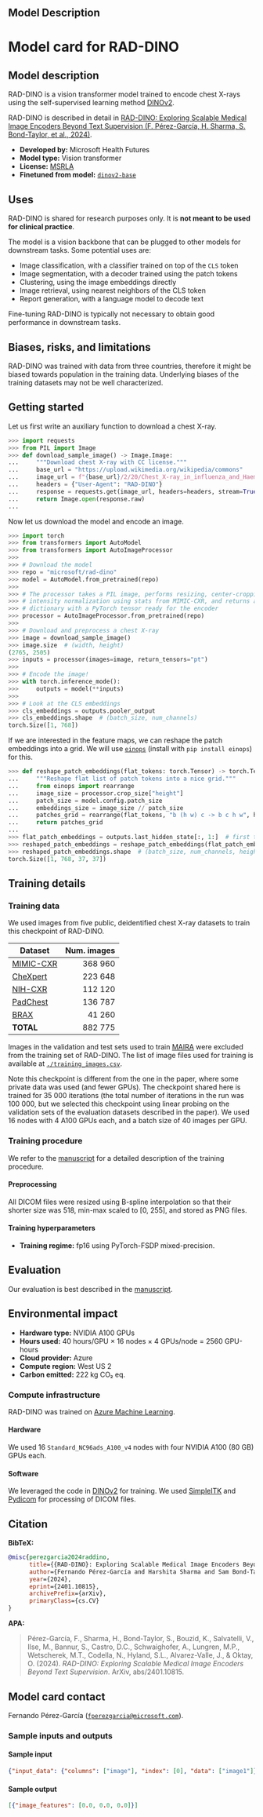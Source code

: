 ## Model Description

# Model card for RAD-DINO

<!-- Provide a quick summary of what the model is/does. -->

## Model description

<!-- Provide a longer summary of what this model is. -->

RAD-DINO is a vision transformer model trained to encode chest X-rays using the self-supervised learning method [DINOv2](https://openreview.net/forum?id=a68SUt6zFt).

RAD-DINO is described in detail in [RAD-DINO: Exploring Scalable Medical Image Encoders Beyond Text Supervision (F. Pérez-García, H. Sharma, S. Bond-Taylor, et al., 2024)](https://arxiv.org/abs/2401.10815).

- **Developed by:** Microsoft Health Futures
- **Model type:** Vision transformer
- **License:** [MSRLA](./LICENSE)
- **Finetuned from model:** [`dinov2-base`](https://huggingface.co/facebook/dinov2-base)

## Uses

<!-- Address questions around how the model is intended to be used, including the foreseeable users of the model and those affected by the model. -->

RAD-DINO is shared for research purposes only.
It is **not meant to be used for clinical practice**.

<!-- ### Downstream use -->

<!-- This section is for the model use when fine-tuned for a task, or when plugged into a larger ecosystem/app -->

The model is a vision backbone that can be plugged to other models for downstream tasks.
Some potential uses are:

- Image classification, with a classifier trained on top of the `CLS` token
- Image segmentation, with a decoder trained using the patch tokens
- Clustering, using the image embeddings directly
- Image retrieval, using nearest neighbors of the CLS token
- Report generation, with a language model to decode text

Fine-tuning RAD-DINO is typically not necessary to obtain good performance in downstream tasks.

<!-- ### Out-of-scope use -->

<!-- This section addresses misuse, malicious use, and uses that the model will not work well for. -->

## Biases, risks, and limitations

<!-- This section is meant to convey both technical and sociotechnical limitations. -->

RAD-DINO was trained with data from three countries, therefore it might be biased towards population in the training data.
Underlying biases of the training datasets may not be well characterized.

## Getting started

Let us first write an auxiliary function to download a chest X-ray.

```python
>>> import requests
>>> from PIL import Image
>>> def download_sample_image() -> Image.Image:
...     """Download chest X-ray with CC license."""
...     base_url = "https://upload.wikimedia.org/wikipedia/commons"
...     image_url = f"{base_url}/2/20/Chest_X-ray_in_influenza_and_Haemophilus_influenzae.jpg"
...     headers = {"User-Agent": "RAD-DINO"}
...     response = requests.get(image_url, headers=headers, stream=True)
...     return Image.open(response.raw)
...
```

Now let us download the model and encode an image.

```python
>>> import torch
>>> from transformers import AutoModel
>>> from transformers import AutoImageProcessor
>>>
>>> # Download the model
>>> repo = "microsoft/rad-dino"
>>> model = AutoModel.from_pretrained(repo)
>>>
>>> # The processor takes a PIL image, performs resizing, center-cropping, and
>>> # intensity normalization using stats from MIMIC-CXR, and returns a
>>> # dictionary with a PyTorch tensor ready for the encoder
>>> processor = AutoImageProcessor.from_pretrained(repo)
>>>
>>> # Download and preprocess a chest X-ray
>>> image = download_sample_image()
>>> image.size  # (width, height)
(2765, 2505)
>>> inputs = processor(images=image, return_tensors="pt")
>>>
>>> # Encode the image!
>>> with torch.inference_mode():
>>>     outputs = model(**inputs)
>>>
>>> # Look at the CLS embeddings
>>> cls_embeddings = outputs.pooler_output
>>> cls_embeddings.shape  # (batch_size, num_channels)
torch.Size([1, 768])
```

If we are interested in the feature maps, we can reshape the patch embeddings into a grid.
We will use [`einops`](https://einops.rocks/) (install with `pip install einops`) for this.

```python
>>> def reshape_patch_embeddings(flat_tokens: torch.Tensor) -> torch.Tensor:
...     """Reshape flat list of patch tokens into a nice grid."""
...     from einops import rearrange
...     image_size = processor.crop_size["height"]
...     patch_size = model.config.patch_size
...     embeddings_size = image_size // patch_size
...     patches_grid = rearrange(flat_tokens, "b (h w) c -> b c h w", h=embeddings_size)
...     return patches_grid
...
>>> flat_patch_embeddings = outputs.last_hidden_state[:, 1:]  # first token is CLS
>>> reshaped_patch_embeddings = reshape_patch_embeddings(flat_patch_embeddings)
>>> reshaped_patch_embeddings.shape  # (batch_size, num_channels, height, width)
torch.Size([1, 768, 37, 37])
```

## Training details

### Training data

<!-- This should link to a Dataset Card, perhaps with a short stub of information on what the training data is all about as well as documentation related to data pre-processing or additional filtering. -->

We used images from five public, deidentified chest X-ray datasets to train this checkpoint of RAD-DINO.

| Dataset   | Num. images |
| --------- | ----------: |
| [MIMIC-CXR](https://www.nature.com/articles/s41597-019-0322-0) | 368 960 |
| [CheXpert](https://ojs.aaai.org/index.php/AAAI/article/view/3834) | 223 648 |
| [NIH-CXR](https://openaccess.thecvf.com/content_cvpr_2017/html/Wang_ChestX-ray8_Hospital-Scale_Chest_CVPR_2017_paper.html) | 112 120 |
| [PadChest](https://www.sciencedirect.com/science/article/abs/pii/S1361841520301614) | 136 787 |
| [BRAX](https://www.nature.com/articles/s41597-022-01608-8) | 41 260 |
| **TOTAL** | 882 775 |

Images in the validation and test sets used to train [MAIRA](https://arxiv.org/abs/2311.13668) were excluded from the training set of RAD-DINO.
The list of image files used for training is available at [`./training_images.csv`](./training_images.csv).

Note this checkpoint is different from the one in the paper, where some private data was used (and fewer GPUs).
The checkpoint shared here is trained for 35 000 iterations (the total number of iterations in the run was 100 000, but we selected this checkpoint using linear probing on the validation sets of the evaluation datasets described in the paper).
We used 16 nodes with 4 A100 GPUs each, and a batch size of 40 images per GPU.

### Training procedure

<!-- This relates heavily to the Technical Specifications. Content here should link to that section when it is relevant to the training procedure. -->

We refer to the [manuscript](https://arxiv.org/abs/2401.10815) for a detailed description of the training procedure.

#### Preprocessing

All DICOM files were resized using B-spline interpolation so that their shorter size was 518, min-max scaled to [0, 255], and stored as PNG files.

#### Training hyperparameters

- **Training regime:** fp16 using PyTorch-FSDP mixed-precision.

<!--fp32, fp16 mixed precision, bf16 mixed precision, bf16 non-mixed precision, fp16 non-mixed precision, fp8 mixed precision -->

## Evaluation

<!-- This section describes the evaluation protocols and provides the results. -->

Our evaluation is best described in the [manuscript](https://arxiv.org/abs/2401.10815).

<!-- ### Testing data, factors & metrics

#### Testing Data

[More Information Needed]

#### Factors

[More Information Needed]

#### Metrics

[More Information Needed]

### Results

[More Information Needed]

#### Summary -->

## Environmental impact

<!-- Total emissions (in grams of CO2eq) and additional considerations, such as electricity usage, go here. Edit the suggested text below accordingly -->

<!-- Carbon emissions can be estimated using the [Machine Learning Impact calculator](https://mlco2.github.io/impact#compute) presented in [Lacoste et al. (2019)](https://arxiv.org/abs/1910.09700). -->

<!-- Hardware type: A100 PCIe -->
<!-- Hours: 1d 16h = 40h -->
<!-- Cloud provider: Azure -->
<!-- Region: Italy North -->

- **Hardware type:** NVIDIA A100 GPUs
- **Hours used:** 40 hours/GPU × 16 nodes × 4 GPUs/node = 2560 GPU-hours
- **Cloud provider:** Azure
- **Compute region:** West US 2
- **Carbon emitted:** 222 kg CO₂ eq.

### Compute infrastructure

RAD-DINO was trained on [Azure Machine Learning](https://azure.microsoft.com/en-us/products/machine-learning).

#### Hardware

We used 16 `Standard_NC96ads_A100_v4` nodes with four NVIDIA A100 (80 GB) GPUs each.

#### Software

We leveraged the code in [DINOv2](https://openreview.net/forum?id=a68SUt6zFt) for training.
We used [SimpleITK](https://simpleitk.org/) and [Pydicom](https://pydicom.github.io/) for processing of DICOM files.

## Citation

<!-- If there is a paper or blog post introducing the model, the APA and Bibtex information for that should go in this section. -->

**BibTeX:**

```bibtex
@misc{perezgarcia2024raddino,
      title={{RAD-DINO}: Exploring Scalable Medical Image Encoders Beyond Text Supervision},
      author={Fernando Pérez-García and Harshita Sharma and Sam Bond-Taylor and Kenza Bouzid and Valentina Salvatelli and Maximilian Ilse and Shruthi Bannur and Daniel C. Castro and Anton Schwaighofer and Matthew P. Lungren and Maria Wetscherek and Noel Codella and Stephanie L. Hyland and Javier Alvarez-Valle and Ozan Oktay},
      year={2024},
      eprint={2401.10815},
      archivePrefix={arXiv},
      primaryClass={cs.CV}
}
```

**APA:**

> Pérez-García, F., Sharma, H., Bond-Taylor, S., Bouzid, K., Salvatelli, V., Ilse, M., Bannur, S., Castro, D.C., Schwaighofer, A., Lungren, M.P., Wetscherek, M.T., Codella, N., Hyland, S.L., Alvarez-Valle, J., & Oktay, O. (2024). *RAD-DINO: Exploring Scalable Medical Image Encoders Beyond Text Supervision*. ArXiv, abs/2401.10815.

## Model card contact

Fernando Pérez-García ([`fperezgarcia@microsoft.com`](mailto:fperezgarcia@microsoft.com)).


### Sample inputs and outputs

#### Sample input
```json
{"input_data": {"columns": ["image"], "index": [0], "data": ["image1"]}}
```

#### Sample output
```json
[{"image_features": [0.0, 0.0, 0.0]}]
```

